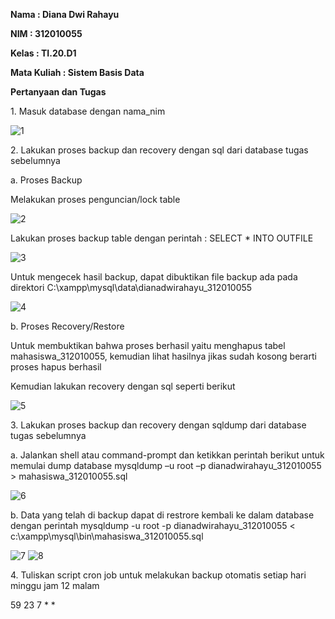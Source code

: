 <b> Nama : Diana Dwi Rahayu
<p> NIM : 312010055
<p> Kelas : TI.20.D1
<p> Mata Kuliah : Sistem Basis Data
<p> Pertanyaan dan Tugas </b>
<p> 1. Masuk database dengan nama_nim

![1](https://user-images.githubusercontent.com/101866805/171573840-7f54ba26-7122-46f7-88f1-f4ba322d2c63.png)
<p> 2. Lakukan proses backup dan recovery dengan sql dari database tugas sebelumnya
<p> a. Proses Backup
<p> Melakukan proses penguncian/lock table

![2](https://user-images.githubusercontent.com/101866805/171570476-6319a8ee-1595-41e3-a963-82beca37b61f.png)
<p> Lakukan proses backup table dengan perintah : SELECT * INTO OUTFILE

![3](https://user-images.githubusercontent.com/101866805/171570669-6c2f3a7e-0206-431b-8c4f-f5d275365071.png)
<p> Untuk mengecek hasil backup, dapat dibuktikan file backup ada pada direktori C:\xampp\mysql\data\dianadwirahayu_312010055

![4](https://user-images.githubusercontent.com/101866805/171570930-f2182278-6c33-4b65-b99d-cca4d22bac25.png)
<p> b. Proses Recovery/Restore
<p> Untuk membuktikan bahwa proses berhasil yaitu menghapus tabel mahasiswa_312010055, kemudian lihat hasilnya jikas sudah kosong berarti proses hapus berhasil
<p> Kemudian lakukan recovery dengan sql seperti berikut

![5](https://user-images.githubusercontent.com/101866805/171571251-e3bcbb35-4cd3-4c65-b979-1e7d46236dc4.png)
<p> 3. Lakukan proses backup dan recovery dengan sqldump dari database tugas sebelumnya
<p> a. Jalankan shell atau command-prompt dan ketikkan perintah berikut untuk memulai dump database mysqldump –u root –p dianadwirahayu_312010055 > mahasiswa_312010055.sql

![6](https://user-images.githubusercontent.com/101866805/171572807-a7e23867-624a-4400-b44a-89f29d6880cf.png)
<p> b. Data yang telah di backup dapat di restrore kembali ke dalam database dengan perintah mysqldump -u root -p dianadwirahayu_312010055 < c:\xampp\mysql\bin\mahasiswa_312010055.sql

![7](https://user-images.githubusercontent.com/101866805/171573149-5ef9e5db-93ae-42b8-afa4-61fb1be25756.png)
![8](https://user-images.githubusercontent.com/101866805/171573183-d1f54f09-9cf8-44c8-bdb4-1061b5638516.png)
<p> 4. Tuliskan script cron job untuk melakukan backup otomatis setiap hari minggu jam 12 malam
<p> 59 23 7 * *
